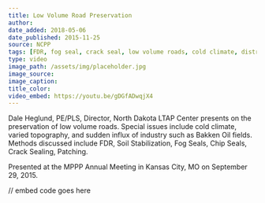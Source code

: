 ```yaml
---
title: Low Volume Road Preservation
author:
date_added: 2018-05-06
date_published: 2015-11-25
source: NCPP
tags: [FDR, fog seal, crack seal, low volume roads, cold climate, distress identification, MPPP, NCPP]
type: video
image_path: /assets/img/placeholder.jpg
image_source:
image_caption:
title_color:
video_embed: https://youtu.be/gDGfADwqjX4
---
```

Dale Heglund, PE/PLS, Director, North Dakota LTAP Center presents on the preservation of low volume roads. Special issues include cold climate, varied topography, and sudden influx of industry such as Bakken Oil fields. Methods discussed include FDR, Soil Stabilization, Fog Seals, Chip Seals, Crack Sealing, Patching.

Presented at the MPPP Annual Meeting in Kansas City, MO on September 29, 2015.
<!--more-->

// embed code goes here
